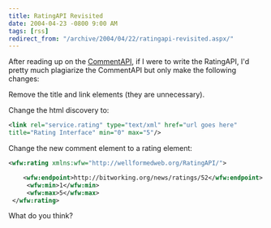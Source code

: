 ```yaml
---
title: RatingAPI Revisited
date: 2004-04-23 -0800 9:00 AM
tags: [rss]
redirect_from: "/archive/2004/04/22/ratingapi-revisited.aspx/"
---
```


After reading up on the [CommentAPI](http://wellformedweb.org/story/9),
if I were to write the RatingAPI, I'd pretty much plagiarize the
CommentAPI but only make the following changes:

Remove the title and link elements (they are unnecessary).

Change the html discovery to:

```xml
<link rel="service.rating" type="text/xml" href="url goes here"
title="Rating Interface" min="0" max="5"/>
```

Change the new comment element to a rating element:

```xml
<wfw:rating xmlns:wfw="http://wellformedweb.org/RatingAPI/">

    <wfw:endpoint>http://bitworking.org/news/ratings/52</wfw:endpoint>
     <wfw:min>1</wfw:min>
     <wfw:max>5</wfw:max>
 </wfw:rating>
```

What do you think?

